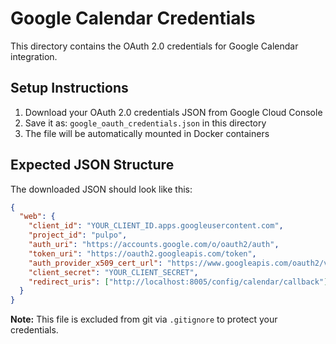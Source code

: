# Google Calendar Credentials

This directory contains the OAuth 2.0 credentials for Google Calendar integration.

## Setup Instructions

1. Download your OAuth 2.0 credentials JSON from Google Cloud Console
2. Save it as: `google_oauth_credentials.json` in this directory
3. The file will be automatically mounted in Docker containers

## Expected JSON Structure

The downloaded JSON should look like this:

```json
{
  "web": {
    "client_id": "YOUR_CLIENT_ID.apps.googleusercontent.com",
    "project_id": "pulpo",
    "auth_uri": "https://accounts.google.com/o/oauth2/auth",
    "token_uri": "https://oauth2.googleapis.com/token",
    "auth_provider_x509_cert_url": "https://www.googleapis.com/oauth2/v1/certs",
    "client_secret": "YOUR_CLIENT_SECRET",
    "redirect_uris": ["http://localhost:8005/config/calendar/callback"]
  }
}
```

**Note:** This file is excluded from git via `.gitignore` to protect your credentials.
